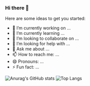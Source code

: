 ### Hi there 👋


Here are some ideas to get you started:

- 🔭 I’m currently working on ...
- 🌱 I’m currently learning ...
- 👯 I’m looking to collaborate on ...
- 🤔 I’m looking for help with ...
- 💬 Ask me about ...
- 📫 How to reach me: ...
- 😄 Pronouns: ...
- ⚡ Fun fact: ...

![Anurag's GitHub stats](https://github-readme-stats.vercel.app/api?username=ashkankhodapanah&show_icons=true&theme=radical)
![Top Langs](https://github-readme-stats.vercel.app/api/top-langs/?username=ashkankhodapanah&hide_progress=true)
